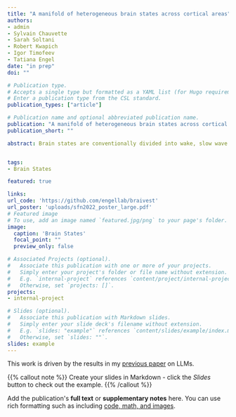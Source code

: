 ```yaml
---
title: "A manifold of heterogeneous brain states across cortical areas"
authors:
- admin
- Sylvain Chauvette
- Sarah Soltani
- Robert Kwapich
- Igor Timofeev
- Tatiana Engel
date: "in prep"
doi: ""

# Publication type.
# Accepts a single type but formatted as a YAML list (for Hugo requirements).
# Enter a publication type from the CSL standard.
publication_types: ["article"]

# Publication name and optional abbreviated publication name.
publication: "A manifold of heterogeneous brain states across cortical areas"
publication_short: ""

abstract: Brain states are conventionally divided into wake, slow wave sleep (SWS) and rapid eye movement (REM) sleep based on distinct patterns of neural activity and muscle tone. These canonical brain states are thought to be discrete, temporally sustained, and spatially global. While some evidence of transition states, spatially local, and temporally brief states shows violation of these canonical assumption, no alternative framework exists to comprehensively and systematically quantify the spatiotemporal dynamics of global brain state. Here we provide such a framework to describe the spatiotemporal continuum of varying brain states  We used simultaneously recorded multi-day electromyogram (EMG) and local field potentials (LFP) across the cortex to obtain low-dimensional representation of brain states and quantify their spatiotemporal dynamics. We found differences in state expression across the cortex, such as a lack of REM-like activity in the lateral somatosensory cortex, stereotyped patterns of state transitions across the cortex, and evidence of temporally and spatially local microstates.


tags:
- Brain States

featured: true

links:
url_code: 'https://github.com/engellab/braivest'
url_poster: 'uploads/sfn2022_poster_large.pdf'
# Featured image
# To use, add an image named `featured.jpg/png` to your page's folder. 
image:
  caption: 'Brain States'
  focal_point: ""
  preview_only: false

# Associated Projects (optional).
#   Associate this publication with one or more of your projects.
#   Simply enter your project's folder or file name without extension.
#   E.g. `internal-project` references `content/project/internal-project/index.md`.
#   Otherwise, set `projects: []`.
projects:
- internal-project

# Slides (optional).
#   Associate this publication with Markdown slides.
#   Simply enter your slide deck's filename without extension.
#   E.g. `slides: "example"` references `content/slides/example/index.md`.
#   Otherwise, set `slides: ""`.
slides: example
---
```


This work is driven by the results in my [previous paper](/publication/conference-paper/) on LLMs.

{{% callout note %}}
Create your slides in Markdown - click the *Slides* button to check out the example.
{{% /callout %}}

Add the publication's **full text** or **supplementary notes** here. You can use rich formatting such as including [code, math, and images](https://docs.hugoblox.com/content/writing-markdown-latex/).

